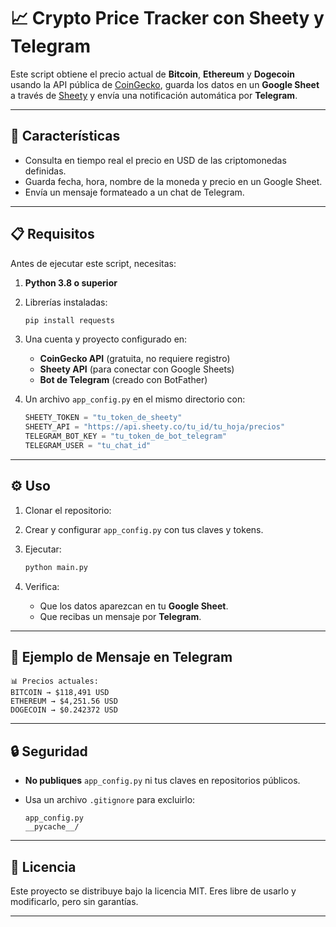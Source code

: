 # 📈 Crypto Price Tracker con Sheety y Telegram

Este script obtiene el precio actual de **Bitcoin**, **Ethereum** y **Dogecoin** usando la API pública de [CoinGecko](https://www.coingecko.com/), guarda los datos en un **Google Sheet** a través de [Sheety](https://sheety.co/) y envía una notificación automática por **Telegram**.

---

## 🚀 Características

* Consulta en tiempo real el precio en USD de las criptomonedas definidas.
* Guarda fecha, hora, nombre de la moneda y precio en un Google Sheet.
* Envía un mensaje formateado a un chat de Telegram.

---

## 📋 Requisitos

Antes de ejecutar este script, necesitas:

1. **Python 3.8 o superior**
2. Librerías instaladas:

   ```bash
   pip install requests
   ```
3. Una cuenta y proyecto configurado en:

   * **CoinGecko API** (gratuita, no requiere registro)
   * **Sheety API** (para conectar con Google Sheets)
   * **Bot de Telegram** (creado con BotFather)
4. Un archivo `app_config.py` en el mismo directorio con:

   ```python
   SHEETY_TOKEN = "tu_token_de_sheety"
   SHEETY_API = "https://api.sheety.co/tu_id/tu_hoja/precios"
   TELEGRAM_BOT_KEY = "tu_token_de_bot_telegram"
   TELEGRAM_USER = "tu_chat_id"
   ```

---

## ⚙️ Uso

1. Clonar el repositorio:
2. Crear y configurar `app_config.py` con tus claves y tokens.
3. Ejecutar:

   ```bash
   python main.py
   ```
4. Verifica:

   * Que los datos aparezcan en tu **Google Sheet**.
   * Que recibas un mensaje por **Telegram**.

---

## 📌 Ejemplo de Mensaje en Telegram

```
📊 Precios actuales:
BITCOIN → $118,491 USD
ETHEREUM → $4,251.56 USD
DOGECOIN → $0.242372 USD
```

---

## 🔒 Seguridad

* **No publiques** `app_config.py` ni tus claves en repositorios públicos.
* Usa un archivo `.gitignore` para excluirlo:

  ```
  app_config.py
  __pycache__/
  ```

---

## 📜 Licencia

Este proyecto se distribuye bajo la licencia MIT. Eres libre de usarlo y modificarlo, pero sin garantías.

---
